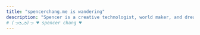 ```yaml
---
title: "𝚜𝚙𝚎𝚗𝚌𝚎𝚛𝚌𝚑𝚊𝚗𝚐.𝚖𝚎 𝚒𝚜 𝚠𝚊𝚗𝚍𝚎𝚛𝚒𝚗𝚐"
description: "Spencer is a creative technologist, world maker, and dream researcher in San Francisco. He creates playful and intimate software and words to imagine alternative futures of computing."
# (っ◔◡◔)っ ♥ spencer chang ♥
---
```


<script>
const workDescription =`
- I spend my days building
- tools for tinkers at <a id="coda" href="https://coda.io">Coda</a>,
  - tools for tinkers at <a id="coda" href="https://coda.io">Coda</a> (I built out our <a href="/posts/rituals-remixing">custom templates platform</a> and now work on the <a href="https://coda.io/packs">Packs platform</a>),
    - tools for tinkers at <a id="coda" href="https://coda.io">Coda</a> (I built out our <a href="/posts/rituals-remixing">custom templates platform</a> and now work on <a href="https://coda.io/packs">Packs platform</a> so that anyone can extend Coda's capabilities, maintaining an <a href="https://github.com/coda/packs-sdk">open-source SDK</a>),
- conjuring 
- soulful speculations of new futures at <a href="https://verses.xyz" id="verses">verses</a>, 
  - soulful speculations of new futures at <a href="https://verses.xyz" id="verses">verses</a> (I recently co-stewarded the creation of <b id="pluriverse"><a href="https://pluriverse.world">pluriverse.world</a></b>),
- exploring <a id="tinyInternets" href="https://tiny-inter.net/">𝓽𝓲𝓷𝔂 𝓲𝓷𝓽𝓮𝓻𝓷𝓮𝓽𝓼</a>,
  - exploring <a id="tinyInternets" href="https://tiny-inter.net/">𝓽𝓲𝓷𝔂 𝓲𝓷𝓽𝓮𝓻𝓷𝓮𝓽𝓼</a>, one where <a href="/posts/our-internet">we can make homes</a>,
    - exploring <a id="tinyInternets" href="https://tiny-inter.net/">𝓽𝓲𝓷𝔂 𝓲𝓷𝓽𝓮𝓻𝓷𝓮𝓽𝓼</a>, one where <a href="/posts/our-internet">we can make homes</a>,
- and exploring poetry, through writing, art, and
- software.
  - playful
    - playful, open
      - playful, open, and empowering
  - software (like this <a href="poems.verses.xyz">expanding poems library</a> and <a href="/pacman-poem">pacman poem</a>).
    - software (like this <a href="poems.verses.xyz">expanding poems library</a> and <a href="/pacman-poem">pacman poem</a> or my <a href="/window">wall of windows</a>).
      - software (like this <a href="poems.verses.xyz">expanding poems library</a> and <a href="/pacman-poem">pacman poem</a> or my <a href="/window">wall of windows</a> or this <a href="https://coda.io/@spencer/tiny-internets/our-internet-map-51">participatory art exhibit</a>).
`;
let node = createTelescopicTextFromBulletedList(workDescription, {textMode: TextMode.Html});
const container = document.getElementById("expandingWork")
container.appendChild(node);
</script>
